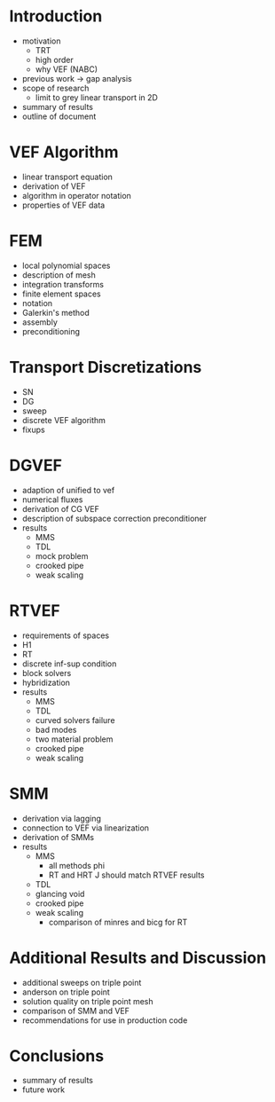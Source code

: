 # Introduction
* motivation 
	* TRT 
	* high order 
	* why VEF (NABC)
* previous work -> gap analysis 
* scope of research
	* limit to grey linear transport in 2D 
* summary of results
* outline of document 

# VEF Algorithm
* linear transport equation 
* derivation of VEF 
* algorithm in operator notation 
* properties of VEF data 

# FEM 
* local polynomial spaces 
* description of mesh 
* integration transforms 
* finite element spaces 
* notation 
* Galerkin's method 
* assembly 
* preconditioning 

# Transport Discretizations
* SN 
* DG 
* sweep
* discrete VEF algorithm
* fixups 

# DGVEF 
* adaption of unified to vef 
* numerical fluxes 
* derivation of CG VEF 
* description of subspace correction preconditioner 
* results 
	* MMS 
	* TDL 
	* mock problem 
	* crooked pipe 
	* weak scaling 

# RTVEF 
* requirements of spaces 
* H1 
* RT 
* discrete inf-sup condition 
* block solvers 
* hybridization 
* results
	* MMS 
	* TDL 
	* curved solvers failure 
	* bad modes 
	* two material problem 
	* crooked pipe 
	* weak scaling

# SMM
* derivation via lagging 
* connection to VEF via linearization 
* derivation of SMMs 
* results 
	* MMS 
		* all methods phi 
		* RT and HRT J should match RTVEF results 
	* TDL 
	* glancing void 
	* crooked pipe 
	* weak scaling 
		* comparison of minres and bicg for RT 

# Additional Results and Discussion
* additional sweeps on triple point 
* anderson on triple point 
* solution quality on triple point mesh 
* comparison of SMM and VEF 
* recommendations for use in production code 

# Conclusions
* summary of results 
* future work 